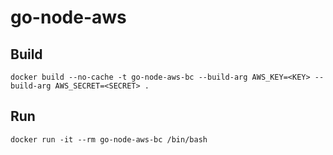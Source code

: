 # go-node-aws

## Build
```
docker build --no-cache -t go-node-aws-bc --build-arg AWS_KEY=<KEY> --build-arg AWS_SECRET=<SECRET> .
```

## Run
```
docker run -it --rm go-node-aws-bc /bin/bash
```